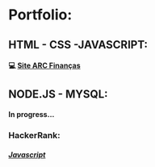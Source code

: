 # Portfolio:

## HTML - CSS -JAVASCRIPT:
#### 💻 <a href="https://backcost.github.io/arc-financas/"> Site ARC Finanças</a>

## NODE.JS - MYSQL:
#### In progress...

### HackerRank:
##### <a href="https://github.com/backcost/hackerrank-problems">Javascript</a>



 


